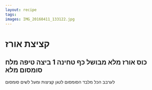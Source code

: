 ```yaml
---
layout: recipe
tags:
images: IMG_20160411_133122.jpg
---
```


# קציצת אורז
<!-- 21.5.12 -->

כוס אורז מלא מבושל
כף טחינה
1 ביצה
טיפה מלח
סומסום מלא
--
לערבב הכל מלבד הסומסום
לטגן קציצות ומעל לשים סומסום

